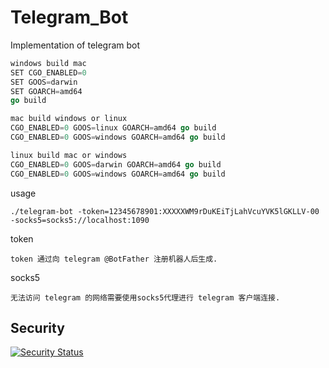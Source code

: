 # Telegram_Bot
Implementation of telegram bot

```go
windows build mac
SET CGO_ENABLED=0
SET GOOS=darwin
SET GOARCH=amd64
go build
```

```go
mac build windows or linux
CGO_ENABLED=0 GOOS=linux GOARCH=amd64 go build
CGO_ENABLED=0 GOOS=windows GOARCH=amd64 go build
```

```go
linux build mac or windows
CGO_ENABLED=0 GOOS=darwin GOARCH=amd64 go build
CGO_ENABLED=0 GOOS=windows GOARCH=amd64 go build
```

usage
```shell
./telegram-bot -token=12345678901:XXXXXWM9rDuKEiTjLahVcuYVK5lGKLLV-00 -socks5=socks5://localhost:1090
```

token
```text
token 通过向 telegram @BotFather 注册机器人后生成.
```

socks5
```text
无法访问 telegram 的网络需要使用socks5代理进行 telegram 客户端连接.
```

## Security
[![Security Status](https://www.murphysec.com/platform3/v3/badge/1611402604379156480.svg)](https://www.murphysec.com/accept?code=afb0467c17ac17c0f1c40c89197eb6b4&type=1&from=2&t=2)
